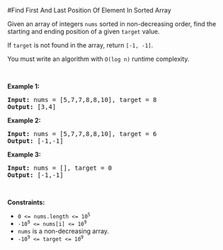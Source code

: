#Find First And Last Position Of Element In Sorted Array
<p>Given an array of integers <code>nums</code> sorted in non-decreasing order, find the starting and ending position of a given <code>target</code> value.</p>
<p>If <code>target</code> is not found in the array, return <code>[-1, -1]</code>.</p>
<p>You must write an algorithm with <code>O(log n)</code> runtime complexity.</p>
<p> </p>
<p><strong class="example">Example 1:</strong></p>
<pre><strong>Input:</strong> nums = [5,7,7,8,8,10], target = 8
<strong>Output:</strong> [3,4]
</pre><p><strong class="example">Example 2:</strong></p>
<pre><strong>Input:</strong> nums = [5,7,7,8,8,10], target = 6
<strong>Output:</strong> [-1,-1]
</pre><p><strong class="example">Example 3:</strong></p>
<pre><strong>Input:</strong> nums = [], target = 0
<strong>Output:</strong> [-1,-1]
</pre>
<p> </p>
<p><strong>Constraints:</strong></p>
<ul>
<li><code>0 &lt;= nums.length &lt;= 10<sup>5</sup></code></li>
<li><code>-10<sup>9</sup> &lt;= nums[i] &lt;= 10<sup>9</sup></code></li>
<li><code>nums</code> is a non-decreasing array.</li>
<li><code>-10<sup>9</sup> &lt;= target &lt;= 10<sup>9</sup></code></li>
</ul>
